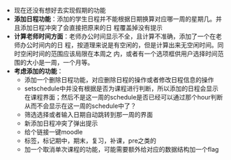 - 现在还没有想好去实现假期的功能
- **添加日程功能**：添加的学生日程并不能根据日期换算对应哪一周的星期几。并且添加日程冲突了会直接把原来的日
程覆盖掉没有提示
- **计算老师时间方面**：老师办公时间显示不全，且计算不准确，添加了一个在老师办公时间内的日
程，按道理来说是有空闲的，但是计算出来无空闲时间。同时空闲时间的范围应该局限在本周之
内，或者有一个选项框供用户选择时间范围的大小是一周，一个月等。
- **考虑添加的功能**：
    - 添加一个删除日程功能，对应删除日程的操作或者修改日程信息的操作
    - setschedule中并没有根据是否为课程进行判断，所以添加的日程会显示在课程界面；然后不是这一周的schedule是否已经可以通过那个hour判断从而不会显示在这一周的schedule中了？
    - 筛选选择或者输入日期自动跳转到那一周的界面
    - 新添加日程冲突了弹出提示
    - 给个链接一键moodle
    - 标签，标记期中，期末，复习，补课，pre之类的
    - 加一个取消单次课程的功能，可能需要额外给对应的数据结构加一个flag